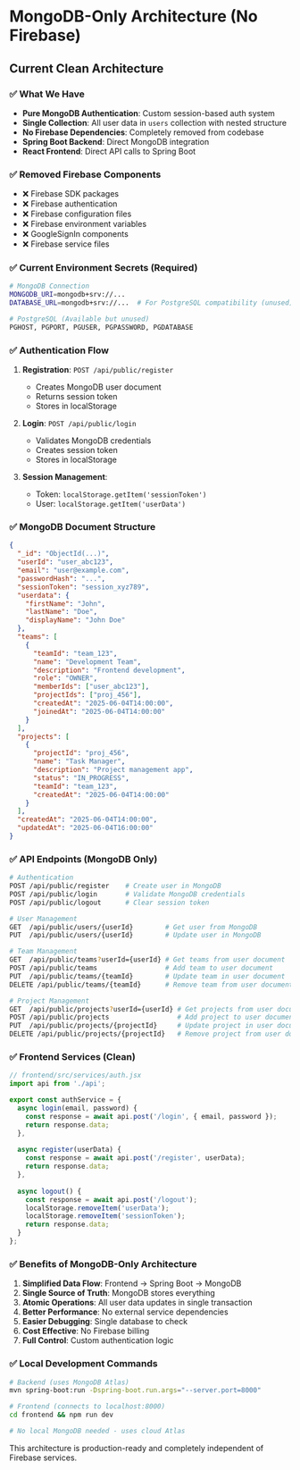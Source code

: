 # MongoDB-Only Architecture (No Firebase)

## Current Clean Architecture

### ✅ What We Have
- **Pure MongoDB Authentication**: Custom session-based auth system
- **Single Collection**: All user data in `users` collection with nested structure
- **No Firebase Dependencies**: Completely removed from codebase
- **Spring Boot Backend**: Direct MongoDB integration
- **React Frontend**: Direct API calls to Spring Boot

### ✅ Removed Firebase Components
- ❌ Firebase SDK packages
- ❌ Firebase authentication
- ❌ Firebase configuration files
- ❌ Firebase environment variables
- ❌ GoogleSignIn components
- ❌ Firebase service files

### ✅ Current Environment Secrets (Required)
```bash
# MongoDB Connection
MONGODB_URI=mongodb+srv://...
DATABASE_URL=mongodb+srv://...  # For PostgreSQL compatibility (unused)

# PostgreSQL (Available but unused)
PGHOST, PGPORT, PGUSER, PGPASSWORD, PGDATABASE
```

### ✅ Authentication Flow
1. **Registration**: `POST /api/public/register`
   - Creates MongoDB user document
   - Returns session token
   - Stores in localStorage

2. **Login**: `POST /api/public/login`
   - Validates MongoDB credentials
   - Creates session token
   - Stores in localStorage

3. **Session Management**:
   - Token: `localStorage.getItem('sessionToken')`
   - User: `localStorage.getItem('userData')`

### ✅ MongoDB Document Structure
```json
{
  "_id": "ObjectId(...)",
  "userId": "user_abc123",
  "email": "user@example.com",
  "passwordHash": "...",
  "sessionToken": "session_xyz789",
  "userdata": {
    "firstName": "John",
    "lastName": "Doe",
    "displayName": "John Doe"
  },
  "teams": [
    {
      "teamId": "team_123",
      "name": "Development Team",
      "description": "Frontend development",
      "role": "OWNER",
      "memberIds": ["user_abc123"],
      "projectIds": ["proj_456"],
      "createdAt": "2025-06-04T14:00:00",
      "joinedAt": "2025-06-04T14:00:00"
    }
  ],
  "projects": [
    {
      "projectId": "proj_456",
      "name": "Task Manager",
      "description": "Project management app",
      "status": "IN_PROGRESS",
      "teamId": "team_123",
      "createdAt": "2025-06-04T14:00:00"
    }
  ],
  "createdAt": "2025-06-04T14:00:00",
  "updatedAt": "2025-06-04T16:00:00"
}
```

### ✅ API Endpoints (MongoDB Only)
```bash
# Authentication
POST /api/public/register    # Create user in MongoDB
POST /api/public/login       # Validate MongoDB credentials
POST /api/public/logout      # Clear session token

# User Management
GET  /api/public/users/{userId}        # Get user from MongoDB
PUT  /api/public/users/{userId}        # Update user in MongoDB

# Team Management
GET  /api/public/teams?userId={userId} # Get teams from user document
POST /api/public/teams                 # Add team to user document
PUT  /api/public/teams/{teamId}        # Update team in user document
DELETE /api/public/teams/{teamId}      # Remove team from user document

# Project Management
GET  /api/public/projects?userId={userId} # Get projects from user document
POST /api/public/projects                 # Add project to user document
PUT  /api/public/projects/{projectId}     # Update project in user document
DELETE /api/public/projects/{projectId}   # Remove project from user document
```

### ✅ Frontend Services (Clean)
```javascript
// frontend/src/services/auth.jsx
import api from './api';

export const authService = {
  async login(email, password) {
    const response = await api.post('/login', { email, password });
    return response.data;
  },
  
  async register(userData) {
    const response = await api.post('/register', userData);
    return response.data;
  },
  
  async logout() {
    const response = await api.post('/logout');
    localStorage.removeItem('userData');
    localStorage.removeItem('sessionToken');
    return response.data;
  }
};
```

### ✅ Benefits of MongoDB-Only Architecture
1. **Simplified Data Flow**: Frontend → Spring Boot → MongoDB
2. **Single Source of Truth**: MongoDB stores everything
3. **Atomic Operations**: All user data updates in single transaction
4. **Better Performance**: No external service dependencies
5. **Easier Debugging**: Single database to check
6. **Cost Effective**: No Firebase billing
7. **Full Control**: Custom authentication logic

### ✅ Local Development Commands
```bash
# Backend (uses MongoDB Atlas)
mvn spring-boot:run -Dspring-boot.run.args="--server.port=8000"

# Frontend (connects to localhost:8000)
cd frontend && npm run dev

# No local MongoDB needed - uses cloud Atlas
```

This architecture is production-ready and completely independent of Firebase services.